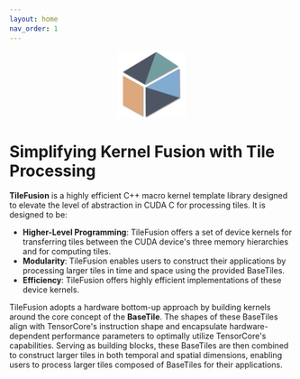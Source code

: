 ```yaml
---
layout: home
nav_order: 1
---
```


<div align="center">
  <img src="assets/TileFusion-logo.png" width="120"/>
</div>

# Simplifying Kernel Fusion with Tile Processing

**TileFusion** is a highly efficient C++ macro kernel template library designed to elevate the level of abstraction in CUDA C for processing tiles. It is designed to be:

- **Higher-Level Programming**: TileFusion offers a set of device kernels for transferring tiles between the CUDA device's three memory hierarchies and for computing tiles.
- **Modularity**: TileFusion enables users to construct their applications by processing larger tiles in time and space using the provided BaseTiles.
- **Efficiency**: TileFusion offers highly efficient implementations of these device kernels.

TileFusion adopts a hardware bottom-up approach by building kernels around the core concept of the **BaseTile**. The shapes of these BaseTiles align with TensorCore's instruction shape and encapsulate hardware-dependent performance parameters to optimally utilize TensorCore's capabilities. Serving as building blocks, these BaseTiles are then combined to construct larger tiles in both temporal and spatial dimensions, enabling users to process larger tiles composed of BaseTiles for their applications.
